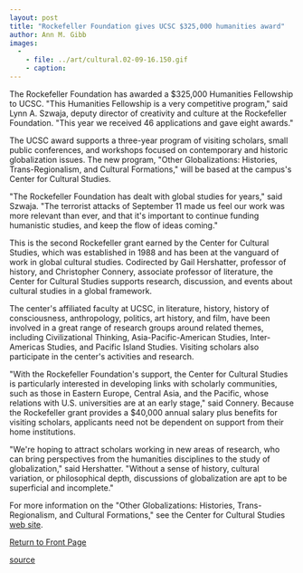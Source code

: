 ```yaml
---
layout: post
title: "Rockefeller Foundation gives UCSC $325,000 humanities award"
author: Ann M. Gibb
images:
  -
    - file: ../art/cultural.02-09-16.150.gif
    - caption: 
---
```


The Rockefeller Foundation has awarded a $325,000 Humanities Fellowship to UCSC. "This Humanities Fellowship is a very competitive program," said Lynn A. Szwaja, deputy director of creativity and culture at the Rockefeller Foundation. "This year we received 46 applications and gave eight awards."

The UCSC award supports a three-year program of visiting scholars, small public conferences, and workshops focused on contemporary and historic globalization issues. The new program, "Other Globalizations: Histories, Trans-Regionalism, and Cultural Formations," will be based at the campus's Center for Cultural Studies.

"The Rockefeller Foundation has dealt with global studies for years," said Szwaja. "The terrorist attacks of September 11 made us feel our work was more relevant than ever, and that it's important to continue funding humanistic studies, and keep the flow of ideas coming."

This is the second Rockefeller grant earned by the Center for Cultural Studies, which was established in 1988 and has been at the vanguard of work in global cultural studies. Codirected by Gail Hershatter, professor of history, and Christopher Connery, associate professor of literature, the Center for Cultural Studies supports research, discussion, and events about cultural studies in a global framework.

The center's affiliated faculty at UCSC, in literature, history, history of consciousness, anthropology, politics, art history, and film, have been involved in a great range of research groups around related themes, including Civilizational Thinking, Asia-Pacific-American Studies, Inter-Americas Studies, and Pacific Island Studies. Visiting scholars also participate in the center's activities and research.

"With the Rockefeller Foundation's support, the Center for Cultural Studies is particularly interested in developing links with scholarly communities, such as those in Eastern Europe, Central Asia, and the Pacific, whose relations with U.S. universities are at an early stage," said Connery. Because the Rockefeller grant provides a $40,000 annual salary plus benefits for visiting scholars, applicants need not be dependent on support from their home institutions.

"We're hoping to attract scholars working in new areas of research, who can bring perspectives from the humanities disciplines to the study of globalization," said Hershatter. "Without a sense of history, cultural variation, or philosophical depth, discussions of globalization are apt to be superficial and incomplete."

For more information on the "Other Globalizations: Histories, Trans-Regionalism, and Cultural Formations," see the Center for Cultural Studies [web site][1].  

  

[Return to Front Page][2]

[1]: http://humwww.ucsc.edu/CultStudies/
[2]: http://currents.ucsc.edu/

[source](http://www1.ucsc.edu/currents/02-03/09-16/rockefeller.html "Permalink to rockefeller")

